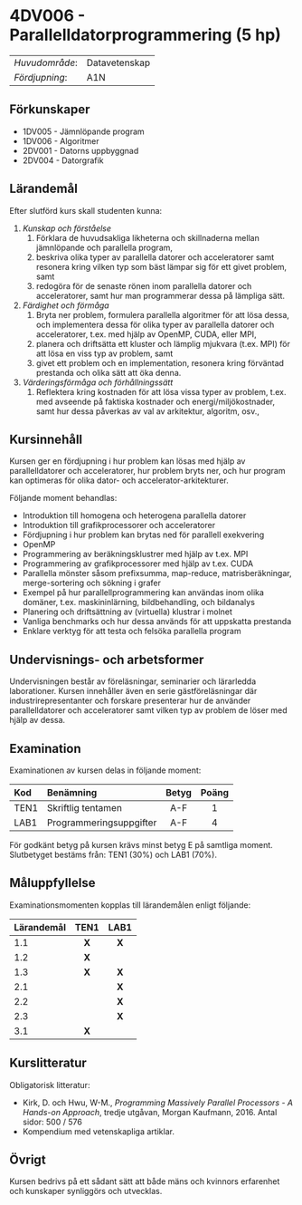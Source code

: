 # 4DV006 -  Parallelldatorprogrammering (5 hp)

|     |     |
| --- | --- | 
| *Huvudområde*: | Datavetenskap | 
| *Fördjupning*: | A1N | 

## Förkunskaper

- 1DV005 - Jämnlöpande program
- 1DV006 - Algoritmer
- 2DV001 - Datorns uppbyggnad
- 2DV004 - Datorgrafik

## Lärandemål

Efter slutförd kurs skall studenten kunna:

1. *Kunskap och förståelse*
    1. Förklara de huvudsakliga likheterna och skillnaderna mellan jämnlöpande och parallella program, 
    2. beskriva olika typer av parallella datorer och acceleratorer samt resonera kring vilken typ som bäst lämpar sig för ett givet problem, samt
    3. redogöra för de senaste rönen inom parallella datorer och acceleratorer, samt hur man programmerar dessa på lämpliga sätt.
2. *Färdighet och förmåga*
    1. Bryta ner problem, formulera parallella algoritmer för att lösa dessa, och implementera dessa för olika typer av parallella datorer och acceleratorer, t.ex. med hjälp av OpenMP, CUDA, eller MPI, 
    2. planera och driftsätta ett kluster och lämplig mjukvara (t.ex. MPI) för att lösa en viss typ av problem, samt
    3. givet ett problem och en implementation, resonera kring förväntad prestanda och olika sätt att öka denna.
3. *Värderingsförmåga och förhållningssätt*
    1. Reflektera kring kostnaden för att lösa vissa typer av problem, t.ex. med avseende på faktiska kostnader och energi/miljökostnader, samt hur dessa påverkas av val av arkitektur, algoritm, osv.,

## Kursinnehåll

Kursen ger en fördjupning i hur problem kan lösas med hjälp av parallelldatorer och acceleratorer, hur problem bryts ner, och hur program kan optimeras för olika dator- och accelerator-arkitekturer. 

Följande moment behandlas:

- Introduktion till homogena och heterogena parallella datorer
- Introduktion till grafikprocessorer och acceleratorer
- Fördjupning i hur problem kan brytas ned för parallell exekvering
- OpenMP
- Programmering av beräkningsklustrer med hjälp av t.ex. MPI
- Programmering av grafikprocessorer med hjälp av t.ex. CUDA
- Parallella mönster såsom prefixsumma, map-reduce, matrisberäkningar, merge-sortering och sökning i grafer
- Exempel på hur parallellprogrammering kan användas inom olika domäner, t.ex. maskininlärning, bildbehandling, och bildanalys
- Planering och driftsättning av (virtuella) klustrar i molnet
- Vanliga benchmarks och hur dessa används för att uppskatta prestanda
- Enklare verktyg för att testa och felsöka parallella program

## Undervisnings- och arbetsformer

Undervisningen består av föreläsningar, seminarier och lärarledda laborationer. Kursen innehåller även en serie gästföreläsningar där industrirepresentanter och forskare presenterar hur de använder parallelldatorer och acceleratorer samt vilken typ av problem de löser med hjälp av dessa.

## Examination

Examinationen av kursen delas in följande moment:

| Kod  | Benämning             | Betyg | Poäng |  
| :--- | :-------------------- | :---: | :---: |  
| TEN1 | Skriftlig tentamen    | A-F   | 1     |  
| LAB1 | Programmeringsuppgifter | A-F   | 4     |  

För godkänt betyg på kursen krävs minst betyg E på samtliga moment. Slutbetyget bestäms från: TEN1 (30%) och LAB1 (70%).

## Måluppfyllelse

Examinationsmomenten kopplas till lärandemålen enligt följande:

| Lärandemål | TEN1  | LAB1  |
| :--------- | :---: | :---: |
| 1.1        | **X** | **X** |
| 1.2        | **X** |       |
| 1.3        | **X** | **X** |
| 2.1        |       | **X** |
| 2.2        |       | **X** |
| 2.3        |       | **X** |
| 3.1        | **X** |       |

## Kurslitteratur

Obligatorisk litteratur:

- Kirk, D. och Hwu, W-M., *Programming Massively Parallel Processors - A Hands-on Approach*, tredje utgåvan, Morgan Kaufmann, 2016. Antal sidor: 500 / 576
- Kompendium med vetenskapliga artiklar.

## Övrigt

Kursen bedrivs på ett sådant sätt att både mäns och kvinnors erfarenhet och kunskaper synliggörs och utvecklas.
